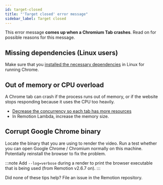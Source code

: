 ```yaml
---
id: target-closed
title: "'Target closed' error message"
sidebar_label: Target closed
---
```


This error message **comes up when a Chromium Tab crashes**. Read on for possible reasons for this message.

## Missing dependencies (Linux users)

Make sure that you [installed the necessary dependencies](/docs/#additional-step-for-linux-users) in Linux for running Chrome.

## Out of memory or CPU overload

A Chrome tab can crash if the process runs out of memory, or if the website stops responding because it uses the CPU too heavily.

- [Decrease the concurrency so each tab has more resources](/docs/cli/render#--concurrency)
- In Remotion Lambda, increase the memory size.

## Corrupt Google Chrome binary

Locate the binary that you are using to render the video. Run a test whether you can open Google Chrome / Chromium normally on this machine. Potentially reinstall the browser to fix the problem.

:::note
Add `--log=verbose` during a render to print the browser executable that is being used (from Remotion v2.6.7 on).
:::

Did none of these tips help? File an issue in the Remotion repository.
